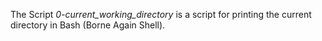 The Script *0-current_working_directory* is a script for printing the current directory in Bash (Borne Again Shell).

